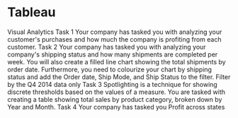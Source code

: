 # Tableau
Visual Analytics
Task 1
Your company has tasked you with analyzing your customer's purchases and how much the company is profiting from each customer.
Task 2
Your company has tasked you with analyzing your company's shipping status and how many shipments are completed per week. You will also create a filled line chart showing the total shipments by order date. Furthermore, you need to colourize your chart by shipping status and add the Order date, Ship Mode, and Ship Status to the filter. Filter by the Q4 2014 data only
Task 3
Spotlighting is a technique for showing discrete thresholds based on the values of a measure. You are tasked with creating a table showing total sales by product category, broken down by Year and Month.
Task 4
Your company has tasked you Profit across states
